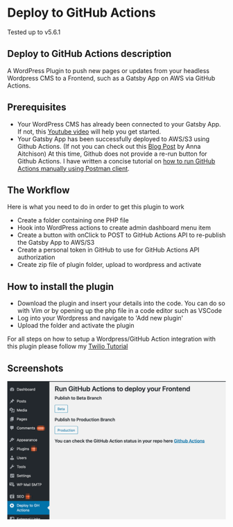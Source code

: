 # Deploy to GitHub Actions

Tested up to v5.6.1

## Deploy to GitHub Actions description

A WordPress Plugin to push new pages or updates from your headless Wordpress CMS to a Frontend, such as a Gatsby App on AWS via GitHub Actions.

## Prerequisites

* Your WordPress CMS has already been connected to your Gatsby App. If not, this [Youtube video](https://www.youtube.com/watch?v=DH7I1xRrbxs) will help you get started.
* Your Gatsby App has been successfully deployed to AWS/S3 using Github Actions. (If not you can check out this [Blog Post](https://dev.to/ara225/how-to-host-a-static-website-on-aws-with-https-and-ci-cd-33of?signin=true) by Anna Aitchison) At this time, Github does not provide a re-run button for Github Actions. I have written a concise tutorial on [how to run GitHub Actions manually using Postman client](https://medium.com/@christinavhastenrath/how-to-run-github-actions-manually-afebbe77d325).

## The Workflow

Here is what you need to do in order to get this plugin to work

* Create a folder containing one PHP file
* Hook into WordPress actions to create admin dashboard menu item
* Create a button with onClick to POST to GitHub Actions API to re-publish the Gatsby App to AWS/S3
* Create a personal token in GitHub to use for GitHub Actions API authorization
* Create zip file of plugin folder, upload to wordpress and activate

## How to install the plugin

* Download the plugin and insert your details into the code. You can do so with Vim or by opening up the php file in a code editor such as VSCode
* Log into your Wordpress and navigate to 'Add new plugin'
* Upload the folder and activate the plugin

For all steps on how to setup a Wordpress/GitHub Action integration with this plugin please follow my [Twilio Tutorial](https://www.twilio.com/blog/create-wordpress-plugin-rebuild-gatsby-app-aws-github-actions)

## Screenshots

![Deploy to GitHub Actions Admin Page on WordPress](assets/plugin-admin-screenshot.png)
